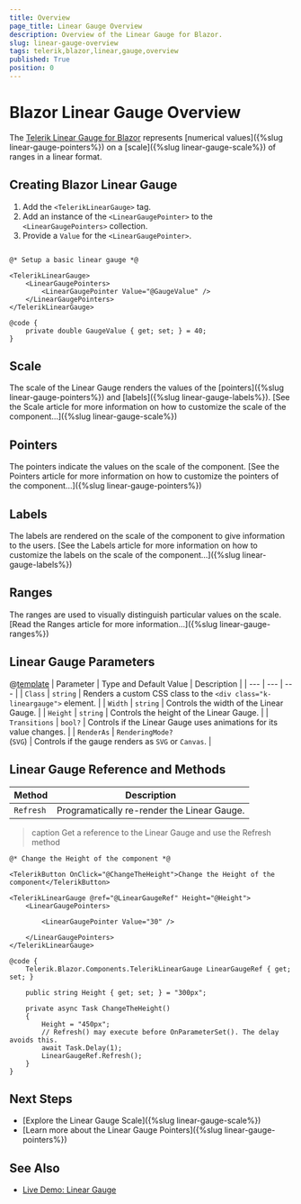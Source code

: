 ```yaml
---
title: Overview
page_title: Linear Gauge Overview
description: Overview of the Linear Gauge for Blazor.
slug: linear-gauge-overview
tags: telerik,blazor,linear,gauge,overview
published: True
position: 0
---
```


# Blazor Linear Gauge Overview

The <a href = "https://www.telerik.com/blazor-ui/linear-gauge" target="_blank">Telerik Linear Gauge for Blazor</a> represents [numerical values]({%slug linear-gauge-pointers%}) on a [scale]({%slug linear-gauge-scale%}) of ranges in a linear format.

## Creating Blazor Linear Gauge

1. Add the `<TelerikLinearGauge>` tag.
1. Add an instance of the `<LinearGaugePointer>` to the `<LinearGaugePointers>` collection.
1. Provide a `Value` for the `<LinearGaugePointer>`.

````CSHTML

@* Setup a basic linear gauge *@

<TelerikLinearGauge>
    <LinearGaugePointers>
        <LinearGaugePointer Value="@GaugeValue" />
    </LinearGaugePointers>
</TelerikLinearGauge>

@code {
    private double GaugeValue { get; set; } = 40;
}
````

## Scale

The scale of the Linear Gauge renders the values of the [pointers]({%slug linear-gauge-pointers%}) and [labels]({%slug linear-gauge-labels%}). [See the Scale article for more information on how to customize the scale of the component...]({%slug linear-gauge-scale%})

## Pointers

The pointers indicate the values on the scale of the component. [See the Pointers article for more information on how to customize the pointers of the component...]({%slug linear-gauge-pointers%})

## Labels

The labels are rendered on the scale of the component to give information to the users. [See the Labels article for more information on how to customize the labels on the scale of the component...]({%slug linear-gauge-labels%})

## Ranges

The ranges are used to visually distinguish particular values on the scale. [Read the Ranges article for more information...]({%slug linear-gauge-ranges%})

## Linear Gauge Parameters

@[template](/_contentTemplates/common/parameters-table-styles.md#table-layout)
| Parameter | Type and Default Value | Description |
| --- | --- | --- |
| `Class` | `string` | Renders a custom CSS class to the `<div class="k-lineargauge">` element. |
| `Width` | `string` | Controls the width of the Linear Gauge. |
| `Height` | `string` | Controls the height of the Linear Gauge. |
| `Transitions` | `bool?` | Controls if the Linear Gauge uses animations for its value changes. |
| `RenderAs` | `RenderingMode?` <br /> (`SVG`) | Controls if the gauge renders as `SVG` or `Canvas`. |


## Linear Gauge Reference and Methods
 
| Method | Description |
| --- | --- |
| `Refresh` | Programatically re-render the Linear Gauge. |

>caption Get a reference to the Linear Gauge and use the Refresh method

````CSHTML
@* Change the Height of the component *@

<TelerikButton OnClick="@ChangeTheHeight">Change the Height of the component</TelerikButton>

<TelerikLinearGauge @ref="@LinearGaugeRef" Height="@Height">
    <LinearGaugePointers>
    
        <LinearGaugePointer Value="30" />
        
    </LinearGaugePointers>
</TelerikLinearGauge>

@code {
    Telerik.Blazor.Components.TelerikLinearGauge LinearGaugeRef { get; set; }

    public string Height { get; set; } = "300px";

    private async Task ChangeTheHeight()
    {
        Height = "450px";
        // Refresh() may execute before OnParameterSet(). The delay avoids this.
        await Task.Delay(1);
        LinearGaugeRef.Refresh();
    }
}
````

## Next Steps

* [Explore the Linear Gauge Scale]({%slug linear-gauge-scale%})
* [Learn more about the Linear Gauge Pointers]({%slug linear-gauge-pointers%})

## See Also

* [Live Demo: Linear Gauge](https://demos.telerik.com/blazor-ui/lineargauge/overview)
